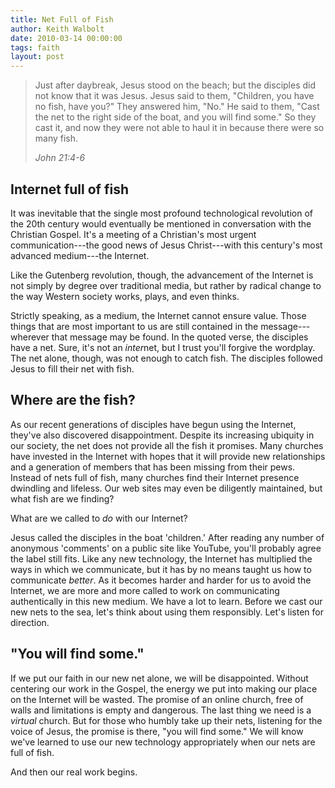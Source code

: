 ```yaml
---
title: Net Full of Fish
author: Keith Walbolt
date: 2010-03-14 00:00:00
tags: faith
layout: post
---
```



> Just after daybreak, Jesus stood on the beach; but the disciples did 
> not know that it was Jesus. Jesus said to them, "Children, you have no 
> fish, have you?" They answered him, "No." He said to them, "Cast the 
> net to the right side of the boat, and you will find some." So they 
> cast it, and now they were not able to haul it in because there were 
> so many fish.
>
> *John 21:4-6*

Internet full of fish
---------------------

It was inevitable that the single most profound technological revolution
of the 20th century would eventually be mentioned in conversation with
the Christian Gospel. It's a meeting of a Christian's most urgent
communication---the good news of Jesus Christ---with this century's most
advanced medium---the Internet.

Like the Gutenberg revolution, though, the advancement of the Internet
is not simply by degree over traditional media, but rather by radical
change to the way Western society works, plays, and even thinks.

Strictly speaking, as a medium, the Internet cannot ensure value. Those
things that are most important to us are still contained in the
message---wherever that message may be found. In the quoted verse, the
disciples have a net. Sure, it's not an *inter*net, but I trust you'll
forgive the wordplay. The net alone, though, was not enough to catch
fish. The disciples followed Jesus to fill their net with fish.

Where are the fish? 
-------------------

As our recent generations of disciples have begun using the Internet,
they've also discovered disappointment. Despite its increasing ubiquity
in our society, the net does not provide all the fish it promises. Many
churches have invested in the Internet with hopes that it will provide
new relationships and a generation of members that has been missing from
their pews. Instead of nets full of fish, many churches find their
Internet presence dwindling and lifeless. Our web sites may even be
diligently maintained, but what fish are we finding?

What are we called to *do* with our Internet?

Jesus called the disciples in the boat 'children.' After reading any
number of anonymous 'comments' on a public site like YouTube, you'll
probably agree the label still fits. Like any new technology, the
Internet has multiplied the ways in which we communicate, but it has by
no means taught us how to communicate *better*. As it becomes harder and
harder for us to avoid the Internet, we are more and more called to work
on communicating authentically in this new medium. We have a lot to
learn. Before we cast our new nets to the sea, let's think about using
them responsibly. Let's listen for direction.

"You will find some."
---------------------

If we put our faith in our new net alone, we will be disappointed.
Without centering our work in the Gospel, the energy we put into making
our place on the Internet will be wasted. The promise of an online
church, free of walls and limitations is empty and dangerous. The last
thing we need is a *virtual* church. But for those who humbly take up
their nets, listening for the voice of Jesus, the promise is there, "you
will find some." We will know we've learned to use our new technology
appropriately when our nets are full of fish.

And then our real work begins.
